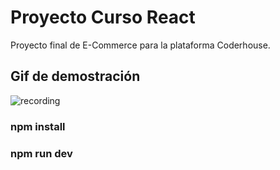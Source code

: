 # Proyecto Curso React

Proyecto final de E-Commerce para la plataforma Coderhouse.

## Gif de demostración

![recording](https://github.com/facup14dev/Coderhouse-React/assets/131388989/389c7319-bc40-4196-ba08-6b9d68ee5fd8)

### npm install
### npm run dev
